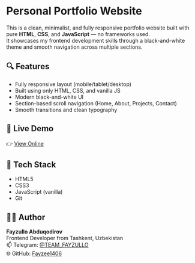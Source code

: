 # Personal Portfolio Website

This is a clean, minimalist, and fully responsive portfolio website built with pure **HTML**, **CSS**, and **JavaScript** — no frameworks used.  
It showcases my frontend development skills through a black-and-white theme and smooth navigation across multiple sections.

## 🔍 Features

- Fully responsive layout (mobile/tablet/desktop)
- Built using only HTML, CSS, and vanilla JS
- Modern black-and-white UI
- Section-based scroll navigation (Home, About, Projects, Contact)
- Smooth transitions and clean typography

## 🔗 Live Demo

👉 [View Online](https://fayzee1406.github.io/my-portfolio-site/)

## 🧱 Tech Stack

- HTML5
- CSS3
- JavaScript (vanilla)
- Git


## 👨‍💻 Author

**Fayzullo Abduqodirov**  
Frontend Developer from Tashkent, Uzbekistan  
📫 Telegram: [@TEAM_FAYZULLO](https://t.me/FAYZULLO_14)  
🌐 GitHub: [Fayzee1406](https://github.com/Fayzee1406)




